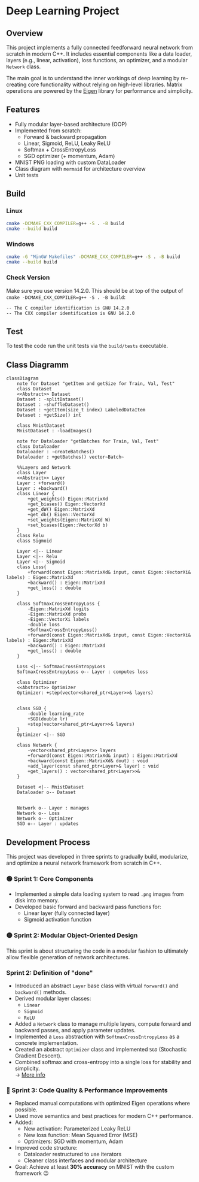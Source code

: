 # Deep Learning Project

## Overview
This project implements a fully connected feedforward neural network from scratch in modern C++. It includes essential components like a data loader, layers (e.g., linear, activation), loss functions, an optimizer, and a modular `Network` class.

The main goal is to understand the inner workings of deep learning by re-creating core functionality without relying on high-level libraries. Matrix operations are powered by the [Eigen](https://eigen.tuxfamily.org/) library for performance and simplicity.

## Features
- Fully modular layer-based architecture (OOP)
- Implemented from scratch:
  - Forward & backward propagation
  - Linear, Sigmoid, ReLU, Leaky ReLU
  - Softmax + CrossEntropyLoss
  - SGD optimizer (+ momentum, Adam)
- MNIST PNG loading with custom DataLoader
- Class diagram with `mermaid` for architecture overview
- Unit tests

## Build
### Linux
```bash
cmake -DCMAKE_CXX_COMPILER=g++ -S . -B build
cmake --build build
```
### Windows
```bash
cmake -G "MinGW Makefiles" -DCMAKE_CXX_COMPILER=g++ -S . -B build
cmake --build build
```
### Check Version
Make sure you use version 14.2.0. This should be at top of the output of `cmake -DCMAKE_CXX_COMPILER=g++ -S . -B build`:
```
-- The C compiler identification is GNU 14.2.0
-- The CXX compiler identification is GNU 14.2.0
```

## Test
To test the code run the unit tests via the `build/tests` executable.

## Class Diagramm
```mermaid
classDiagram
    note for Dataset "getItem and getSize for Train, Val, Test"
    class Dataset
    <<Abstract>> Dataset
    Dataset : -splitDataset()
    Dataset : -shuffleDataset()
    Dataset : +getItem(size_t index) LabeledDataItem
    Dataset : +getSize() int

    class MnistDataset
    MnistDataset : -loadImages()

    note for Dataloader "getBatches for Train, Val, Test"
    class Dataloader
    Dataloader : -createBatches()
    Dataloader : +getBatches() vector~Batch~

    %%Layers and Network
    class Layer
    <<Abstract>> Layer
    Layer : +forward()
    Layer : +backward()
    class Linear {
        +get_weights() Eigen::MatrixXd
        +get_biases() Eigen::VectorXd
        +get_dW() Eigen::MatrixXd
        +get_db() Eigen::VectorXd
        +set_weights(Eigen::MatrixXd W)
        +set_biases(Eigen::VectorXd b)
    }
    class Relu
    class Sigmoid

    Layer <|-- Linear
    Layer <|-- Relu
    Layer <|-- Sigmoid
    class Loss{
        +forward(const Eigen::MatrixXd& input, const Eigen::VectorXi& labels) : Eigen::MatrixXd
        +backward() : Eigen::MatrixXd
        +get_loss() : double
    }

    class SoftmaxCrossEntropyLoss {
        -Eigen::MatrixXd logits
        -Eigen::MatrixXd probs
        -Eigen::VectorXi labels
        -double loss
        +SoftmaxCrossEntropyLoss()
        +forward(const Eigen::MatrixXd& input, const Eigen::VectorXi& labels) : Eigen::MatrixXd
        +backward() : Eigen::MatrixXd
        +get_loss() : double
    }

    Loss <|-- SoftmaxCrossEntropyLoss
    SoftmaxCrossEntropyLoss o-- Layer : computes loss

    class Optimizer
    <<Abstract>> Optimizer
    Optimizer: +step(vector<shared_ptr<Layer>>& layers)  
    

    class SGD {
        -double learning_rate
        +SGD(double lr)
        +step(vector<shared_ptr<Layer>>& layers)
    }
    Optimizer <|-- SGD

    class Network {
        -vector<shared_ptr<Layer>> layers
        +forward(const Eigen::MatrixXd& input) : Eigen::MatrixXd
        +backward(const Eigen::MatrixXd& dout) : void
        +add_layer(const shared_ptr<Layer>& layer) : void
        +get_layers() : vector<shared_ptr<Layer>>&
    }

    Dataset <|-- MnistDataset
    Dataloader o-- Dataset


    Network o-- Layer : manages
    Network o-- Loss
    Network o-- Optimizer
    SGD o-- Layer : updates

```

## Development Process
This project was developed in three sprints to gradually build, modularize, and optimize a neural network framework from scratch in C++.

### 🟢 Sprint 1: Core Components

- Implemented a simple data loading system to read `.png` images from disk into memory.
- Developed basic forward and backward pass functions for:
  - Linear layer (fully connected layer)
  - Sigmoid activation function

### 🟡 Sprint 2: Modular Object-Oriented Design

This sprint is about structuring the code in a modular fashion to ultimately allow flexible generation of network architectures.

### Sprint 2: Definition of "done"
- Introduced an abstract `Layer` base class with virtual `forward()` and `backward()` methods.
- Derived modular layer classes:
  - `Linear`
  - `Sigmoid`
  - `ReLU`
- Added a `Network` class to manage multiple layers, compute forward and backward passes, and apply parameter updates.
- Implemented a `Loss` abstraction with `SoftmaxCrossEntropyLoss` as a concrete implementation.
- Created an abstract `Optimizer` class and implemented `SGD` (Stochastic Gradient Descent).
- Combined softmax and cross-entropy into a single loss for stability and simplicity.  
  → [More info](https://www.parasdahal.com/softmax-crossentropy)
  
### 🔵 Sprint 3: Code Quality & Performance Improvements

- Replaced manual computations with optimized Eigen operations where possible.
- Used move semantics and best practices for modern C++ performance.
- Added:
  - New activation: Parameterized Leaky ReLU
  - New loss function: Mean Squared Error (MSE)
  - Optimizers: SGD with momentum, Adam
- Improved code structure:
  - Dataloader restructured to use iterators
  - Cleaner class interfaces and modular architecture
- Goal: Achieve at least **30% accuracy** on MNIST with the custom framework 😉
